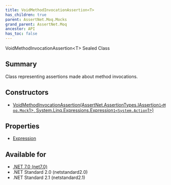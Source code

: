 ```yaml
---
title: VoidMethodInvocationAssertion<T>
has_children: true
parent: AssertNet.Moq.Mocks
grand_parent: AssertNet.Moq
ancestor: API
has_toc: false
---
```

VoidMethodInvocationAssertion&lt;T&gt; Sealed Class

## Summary
Class representing assertions made about method invocations.

## Constructors
- [VoidMethodInvocationAssertion(AssertNet.AssertionTypes.IAssertion`1<Moq.Mock`1<T>>, System.Linq.Expressions.Expression`1<System.Action`1<T>>)](m_assertnet_moq_mocks_voidmethodinvocationassertion_1__ctor_assertnet_assertiontypes_iassertion_1_moq_mock_1_t___system_linq_expressions_expression_1_system_action_1_t___.md)

## Properties
- [Expression](p_assertnet_moq_mocks_voidmethodinvocationassertion_1_expression.md)

## Available for
- [.NET 7.0 (net7.0)](https://versionsof.net/core/7.0/)
- .NET Standard 2.0 (netstandard2.0)
- .NET Standard 2.1 (netstandard2.1)
